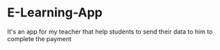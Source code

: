 # E-Learning-App
It's an app for my teacher that help students to send their data to him to complete the payment
